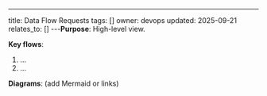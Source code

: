 ---
title: Data Flow Requests
tags: []
owner: devops
updated: 2025-09-21
relates_to: []
---**Purpose**: High-level view.

**Key flows**:
1. …
2. …

**Diagrams**: (add Mermaid or links)